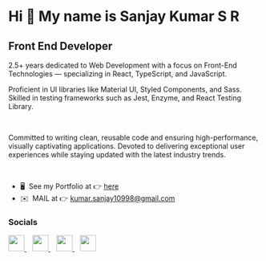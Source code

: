 Hi 👋 My name is Sanjay Kumar S R
=================================

Front End Developer
---------------------------------------

<p>2.5+ years dedicated to Web Development with a focus on Front-End Technologies — specializing in React, TypeScript, and JavaScript.</p> 
<p>Proficient in UI libraries like Material UI, Styled Components, and Sass. Skilled in testing frameworks such as Jest, Enzyme, and React Testing Library. </p>
<br>
<p>Committed to writing clean, reusable code and ensuring high-performance, visually captivating applications. Devoted to delivering exceptional user experiences while staying updated with the latest industry trends.</p>

<br>

* 🖥️  See my Portfolio at 👉 [here](https://sanjay-sr-portfolio.netlify.app/)
* ✉️  MAIL at 👉 [kumar.sanjay10998@gmail.com](mailto:kumar.sanjay10998@gmail.com)

### Socials

<p align="left">
   <a href="https://www.github.com/sanju1098" target="_blank" rel="noreferrer">
     <img src="https://raw.githubusercontent.com/danielcranney/readme-generator/main/public/icons/socials/github.svg" width="32" height="32" />
   </a> 
   &nbsp;&nbsp;
   <a href="https://www.linkedin.com/in/sanjay-kumar-s-r/" target="_blank" rel="noreferrer">
     <img src="https://raw.githubusercontent.com/danielcranney/readme-generator/main/public/icons/socials/linkedin.svg" width="32" height="32" />
   </a>
   &nbsp;&nbsp;
   <a href="https://www.hackerrank.com/sanjay__kumar?hr_r=1" target="_blank" rel="noreferrer">
     <img src="https://upload.wikimedia.org/wikipedia/commons/thumb/4/40/HackerRank_Icon-1000px.png/900px-HackerRank_Icon-1000px.png?20200508182226" width="32" height="32" />
   </a>
   &nbsp;&nbsp;
   <a href="https://leetcode.com/SanjayKumarSR/" target="_blank" rel="noreferrer">
     <img src="https://leetcode.com/_next/static/images/logo-ff2b712834cf26bf50a5de58ee27bcef.png" width="32" height="32" />
   </a>
</p>
